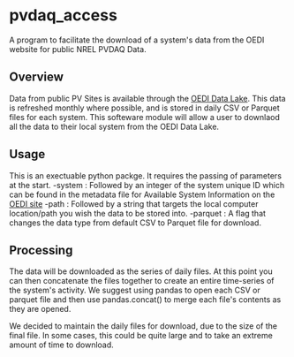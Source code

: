 # pvdaq_access
A program to facilitate the download of a system's data from the OEDI website for public NREL PVDAQ Data.

## Overview
Data from public PV Sites is available through the [OEDI Data Lake][1]. This data is refreshed monthly where possible, and is stored in daily CSV or Parquet files for each system. This softeware module will allow a user to downlaod all the data to their local system from the OEDI Data Lake.

## Usage
This is an exectuable python packge. It requires the passing of parameters at the start.
-system : Followed by an integer of the system unique ID which can be found in the metadata file for Available System Information on the [OEDI site][1]
-path : Followed by a string that targets the local computer location/path you wish the data to be stored into.
-parquet : A flag that changes the data type from default CSV to Parquet file for download.

## Processing
The data will be downloaded as the series of daily files. At this point you can then concatenate the files together to create an entire time-series of the system's activity. We suggest using pandas to open each CSV or parquet file and then use pandas.concat() to merge each file's contents as they are opened. 

We decided to maintain the daily files for download, due to the size of the final file. In some cases, this could be quite large and to take an extreme amount of time to download.


[1]:https://data.openei.org/submissions/4568
